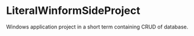 # LiteralWinformSideProject
Windows application project in a short term containing CRUD of database.
